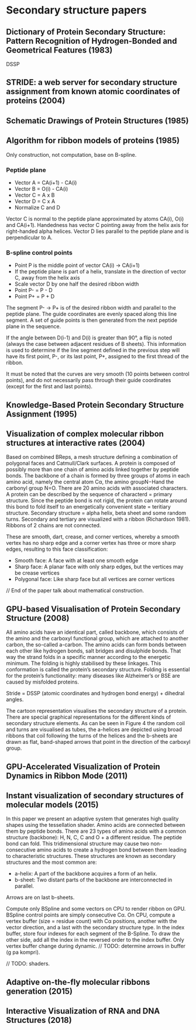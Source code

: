 # Secondary structure papers

## Dictionary of Protein Secondary Structure: Pattern Recognition of Hydrogen-Bonded and Geometrical Features (1983)

DSSP

## STRIDE: a web server for secondary structure assignment from known atomic coordinates of proteins (2004)

## Schematic Drawings of Protein Structures (1985)

## Algorithm for ribbon models of proteins (1985)

Only construction, not computation, base on B-spline.

### Peptide plane

- Vector A = CA(i+1) - CA(i)
- Vector B = O(i) - CA(i)
- Vector C = A x B
- Vector D = C x A
- Normalize C and D

Vector C is normal to the peptide plane approximated by atoms CA(i), O(i) and CA(i+1).
Handedness has vector C pointing away from the helix axis for right-handed alpha helices.
Vector D lies parallel to the peptide plane and is perpendicular to A.

### B-spline control points

- Point P is the middle point of vector CA(i) -> CA(i+1)
- If the peptide plane is part of a helix, translate in the direction of vector C, away from the helix axis
- Scale vector D by one half the desired ribbon width
- Point P- = P - D
- Point P+ = P + D

The segment P- -> P+ is of the desired ribbon width and parallel to the peptide plane.
The guide coordinates are evenly spaced along this line segment.
A set of guide points is then generated from the next peptide plane in the sequence.

If the angle between D(i-1) and D(i) is greater than 90°, a flip is noted (always the case between adjacent residues of B sheets).
This information is used to determine if the line segment defined in the previous step will have its first point, P-, or its last point, P+, assigned to the first thread of the ribbon.

It must be noted that the curves are very smooth (10 points between control points), and do not necessarily pass through their guide coordinates (except for the first and last points).

## Knowledge-Based Protein Secondary Structure Assignment (1995)

## Visualization of complex molecular ribbon structures at interactive rates (2004)

Based on combined BReps, a mesh structure defining a combination of polygonal faces and Catmull/Clark surfaces.
A protein is composed of possibly more than one chain of amino acids linked together by peptide bonds.
The backbone of a chain is formed by three groups of atoms in each amino acid, namely the central atom Cα, the amino groupN−Hand the carbonyl group N=O.
There are 20 amino acids with associated characters.
A protein can be described by the sequence of characterd = primary structure.
Since the peptide bond is not rigid, the protein can rotate around this bond to fold itself to an energetically convenient state = teritiary structure.
Secondary structure = alpha helix, beta sheet and some random turns.
Secondary and tertiary are visualized with a ribbon (Richardson 1981).
Ribbons of 2 chains are not connected.

These are smooth, dart, crease, and corner vertices, whereby a smooth vertex has no sharp edge and a corner vertex has three or more sharp edges, resulting to this face classification:
- Smooth face: A face with at least one smooth edge
- Sharp face: A planar face with only sharp edges, but the vertices may be crease vertices
- Polygonal face: Like sharp face but all vertices are corner vertices

// End of the paper talk about mathematical construction.

## GPU-based Visualisation of Protein Secondary Structure (2008)

All amino acids have an identical part, called backbone, which consists of the amino and the carboxyl functional group, which are attached to another carbon, the so-called a-carbon.
The amino acids can form bonds between each other like hydrogen bonds, salt bridges and disulphide bonds.
That way the strand folds in a specific manner according to the energetic minimum. The folding is highly stabilised by these linkages.
This conformation is called the protein’s secondary structure.
Folding is essential for the protein’s functionality: many diseases like Alzheimer’s or BSE are caused by misfolded proteins.

Stride = DSSP (atomic coordinates and hydrogen bond energy) + dihedral angles.

The cartoon representation visualises the secondary structure of a protein. There are special graphical representations for the different kinds of secondary structure elements.
As can be seen in Figure 4 the random coil and turns are visualised as tubes, the a-helices are depicted using broad ribbons that coil following the turns of the helices and the b-sheets are drawn as flat, band-shaped arrows that point in the direction of the carboxyl group.

## GPU-Accelerated Visualization of Protein Dynamics in Ribbon Mode (2011)

## Instant visualization of secondary structures of molecular models (2015)

In this paper we present an adaptive system that generates high quality shapes using the tessellation shader.
Amino acids are connected between them by peptide bonds.
There are 23 types of amino acids with a common structure (backbone): H, N, C, C and O + a different residue.
The peptide bond can fold.
This tridimensional structure may cause two non-consecutive amino acids to create a hydrogen bond between them leading to characteristic structures. These structures are known as secondary structures and the most common are:
- a-helix: A part of the backbone acquires a form of an helix.
- b-sheet: Two distant parts of the backbone are interconnected in parallel.

Arrows are on last b-sheets.

Compute only BSpline and some vectors on CPU to render ribbon on GPU.
BSpline control points are simply consecutive Cα.
On CPU, compute a vertex buffer (size = residue count) with Cα positions, another with the vector direction, and a last with the secondary structure type.
In the index buffer, store four indexes for each segment of the B-Spline.
To draw the other side, add all the index in the reversed order to the index buffer.
Only vertex buffer change during dynamic.
// TODO: determine arrows in buffer (g pa kompri).

// TODO: shaders.

## Adaptive on-the-fly molecular ribbons generation (2015)

## Interactive Visualization of RNA and DNA Structures (2018)
